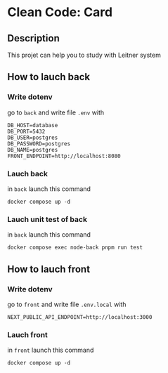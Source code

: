 # Clean Code: Card

## Description

This projet can help you to study with Leitner system

## How to lauch back

### Write dotenv

go to `back` and write file `.env` with

```
DB_HOST=database
DB_PORT=5432
DB_USER=postgres
DB_PASSWORD=postgres
DB_NAME=postgres
FRONT_ENDPOINT=http://localhost:8080
```

### Lauch back

in `back` launch this command

```
docker compose up -d
```

### Lauch unit test of back

in `back` launch this command

```
docker compose exec node-back pnpm run test
```

## How to lauch front

### Write dotenv

go to `front` and write file `.env.local` with

```
NEXT_PUBLIC_API_ENDPOINT=http://localhost:3000
```

### Lauch front

in `front` launch this command

```
docker compose up -d
```
